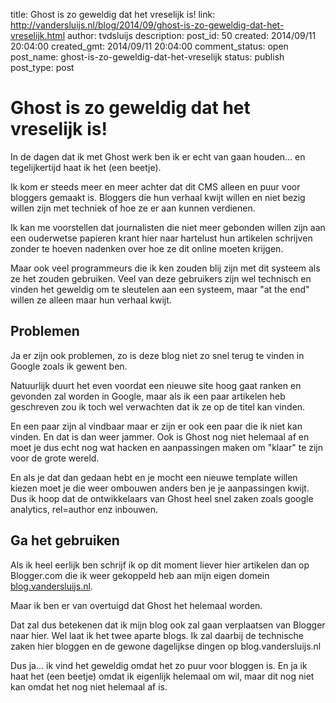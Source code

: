 title: Ghost is zo geweldig dat het vreselijk is!
link: http://vandersluijs.nl/blog/2014/09/ghost-is-zo-geweldig-dat-het-vreselijk.html
author: tvdsluijs
description: 
post_id: 50
created: 2014/09/11 20:04:00
created_gmt: 2014/09/11 20:04:00
comment_status: open
post_name: ghost-is-zo-geweldig-dat-het-vreselijk
status: publish
post_type: post

# Ghost is zo geweldig dat het vreselijk is!

In de dagen dat ik met Ghost werk ben ik er echt van gaan houden... en tegelijkertijd haat ik het (een beetje).  
  
Ik kom er steeds meer en meer achter dat dit CMS alleen en puur voor bloggers gemaakt is. Bloggers die hun verhaal kwijt willen en niet bezig willen zijn met techniek of hoe ze er aan kunnen verdienen.  
  
Ik kan me voorstellen dat journalisten die niet meer gebonden willen zijn aan een ouderwetse papieren krant hier naar hartelust hun artikelen schrijven zonder te hoeven nadenken over hoe ze dit online moeten krijgen.  
  
Maar ook veel programmeurs die ik ken zouden blij zijn met dit systeem als ze het zouden gebruiken. Veel van deze gebruikers zijn wel technisch en vinden het geweldig om te sleutelen aan een systeem, maar "at the end" willen ze alleen maar hun verhaal kwijt.  
  


## Problemen

  
  
Ja er zijn ook problemen, zo is deze blog niet zo snel terug te vinden in Google zoals ik gewent ben.  
  
Natuurlijk duurt het even voordat een nieuwe site hoog gaat ranken en gevonden zal worden in Google, maar als ik een paar artikelen heb geschreven zou ik toch wel verwachten dat ik ze op de titel kan vinden.  
  
En een paar zijn al vindbaar maar er zijn er ook een paar die ik niet kan vinden. En dat is dan weer jammer. Ook is Ghost nog niet helemaal af en moet je dus echt nog wat hacken en aanpassingen maken om "klaar" te zijn voor de grote wereld.  
  
En als je dat dan gedaan hebt en je mocht een nieuwe template willen kiezen moet je die weer ombouwen anders ben je je aanpassingen kwijt. Dus ik hoop dat de ontwikkelaars van Ghost heel snel zaken zoals google analytics, rel=author enz inbouwen.   
  


## Ga het gebruiken

  
  
Als ik heel eerlijk ben schrijf ik op dit moment liever hier artikelen dan op Blogger.com die ik weer gekoppeld heb aan mijn eigen domein [blog.vandersluijs.nl](http://blog.vandersluijs.nl).  
  
Maar ik ben er van overtuigd dat Ghost het helemaal worden.  
  
Dat zal dus betekenen dat ik mijn blog ook zal gaan verplaatsen van Blogger naar hier. Wel laat ik het twee aparte blogs. Ik zal daarbij de technische zaken hier bloggen en de gewone dagelijkse dingen op blog.vandersluijs.nl  
  
Dus ja... ik vind het geweldig omdat het zo puur voor bloggen is. En ja ik haat het (een beetje) omdat ik eigenlijk helemaal om wil, maar dit nog niet kan omdat het nog niet helemaal af is.